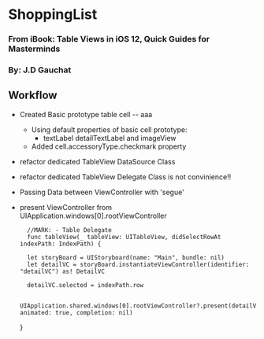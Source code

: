 # ShoppingList

### From iBook: Table Views in iOS 12, Quick Guides for Masterminds
### By: J.D Gauchat

## Workflow
- Created Basic prototype table cell
-- aaa
    - Using default properties of basic cell prototype: 
        - textLabel detailTextLabel and imageView
    - Added cell.accessoryType.checkmark property

- refactor dedicated TableView DataSource Class
- refactor dedicated TableView Delegate Class is not convinience!!

- Passing Data between ViewController with 'segue'
- present ViewController from UIApplication.windows[0].rootViewController

        //MARK: - Table Delegate
        func tableView(_ tableView: UITableView, didSelectRowAt indexPath: IndexPath) {
        
        let storyBoard = UIStoryboard(name: "Main", bundle: nil)
        let detailVC = storyBoard.instantiateViewController(identifier: "detailVC") as! DetailVC
        
        detailVC.selected = indexPath.row
        
        UIApplication.shared.windows[0].rootViewController?.present(detailVC, animated: true, completion: nil)
    }

